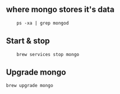 ## where mongo stores it's data
```
    ps -xa | grep mongod
```
## Start & stop
```
    brew services stop mongo
```
## Upgrade mongo
```
brew upgrade mongo
```
